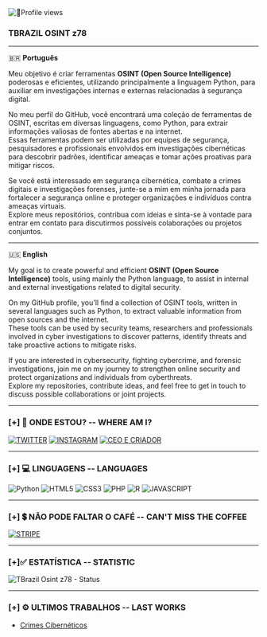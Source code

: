 <img src="https://komarev.com/ghpvc/?username=tbrazilosintz78&color=yellow" alt="👀Profile views" /> 

### TBRAZIL OSINT  z78

______________________ ______________________ ______________________ ______________________ ______________________ ______________________

🇧🇷 **Português**
<br/>

Meu objetivo é criar ferramentas **OSINT (Open Source Intelligence)** poderosas e eficientes, utilizando principalmente a linguagem Python, para auxiliar em investigações internas e externas relacionadas à segurança digital.

No meu perfil do GitHub, você encontrará uma coleção de ferramentas de OSINT, escritas em diversas linguagens, como Python, para extrair informações valiosas de fontes abertas e na internet. <br/> Essas ferramentas podem ser utilizadas por equipes de segurança, pesquisadores e profissionais envolvidos em investigações cibernéticas para descobrir padrões, identificar ameaças e tomar ações proativas para mitigar riscos.

Se você está interessado em segurança cibernética, combate a crimes digitais e investigações forenses, junte-se a mim em minha jornada para fortalecer a segurança online e proteger organizações e indivíduos contra ameaças virtuais.<br/>
Explore meus repositórios, contribua com ideias e sinta-se à vontade para entrar em contato para discutirmos possíveis colaborações ou projetos conjuntos.

______________________ ______________________ ______________________ ______________________ ______________________ ______________________

🇺🇸 **English**
<br/>

My goal is to create powerful and efficient **OSINT (Open Source Intelligence)** tools, using mainly the Python language, to assist in internal and external investigations related to digital security.

On my GitHub profile, you'll find a collection of OSINT tools, written in several languages such as Python, to extract valuable information from open sources and the internet. <br/> These tools can be used by security teams, researchers and professionals involved in cyber investigations to discover patterns, identify threats and take proactive actions to mitigate risks.

If you are interested in cybersecurity, fighting cybercrime, and forensic investigations, join me on my journey to strengthen online security and protect organizations and individuals from cyberthreats.<br/>
Explore my repositories, contribute ideas, and feel free to get in touch to discuss possible collaborations or joint projects.

______________________ ______________________ ______________________ ______________________ ______________________ ______________________

### [+] 📱 ONDE ESTOU? -- WHERE AM I?

[![TWITTER](https://img.shields.io/badge/Twitter-1DA1F2?style=for-the-badge&logo=twitter&logoColor=white)](https://#)
[![INSTAGRAM](https://img.shields.io/badge/Instagram-E4405F?style=for-the-badge&logo=instagram&logoColor=white)](https://#)
[![CEO E CRIADOR ](https://img.shields.io/badge/LinkedIn-0077B5?style=for-the-badge&logo=linkedin&logoColor=white)](https://br.linkedin.com/)<br/>

______________________ ______________________ ______________________ ______________________ ______________________ ______________________

### [+] 💻 LINGUAGENS -- LANGUAGES

![Python](https://img.shields.io/badge/Python-3776AB?style=for-the-badge&logo=python&logoColor=white)
![HTML5](https://img.shields.io/badge/HTML5-E34F26?style=for-the-badge&logo=html5&logoColor=white)
![CSS3](https://img.shields.io/badge/CSS3-1572B6?style=for-the-badge&logo=css3&logoColor=white)
![PHP](https://img.shields.io/badge/PHP-777BB4?style=for-the-badge&logo=php&logoColor=white)
![R](https://img.shields.io/badge/R-276DC3?style=for-the-badge&logo=r&logoColor=white)
![JAVASCRIPT](https://img.shields.io/badge/JavaScript-F7DF1E?style=for-the-badge&logo=javascript&logoColor=black)<br/>

______________________ ______________________ ______________________ ______________________ ______________________ ______________________

### [+] 💲 NÃO PODE FALTAR O CAFÉ -- CAN'T MISS THE COFFEE

[![STRIPE](https://img.shields.io/badge/Stripe-626CD9?style=for-the-badge&logo=Stripe&logoColor=white)](https://stripe.com)<br/>

______________________ ______________________ ______________________ ______________________ ______________________ ______________________

### [+]✅ ESTATÍSTICA -- STATISTIC

![TBrazil Osint z78 - Status](https://github-readme-stats.vercel.app/api?username=tbrazilosintz78&show_icons=true&theme=highcontrast)<br/>

______________________ ______________________ ______________________ ______________________ ______________________ ______________________
 
### [+] ⚙ ULTIMOS TRABALHOS -- LAST WORKS
- [ Crimes Cibernéticos ](https://notion.io)<br/>




